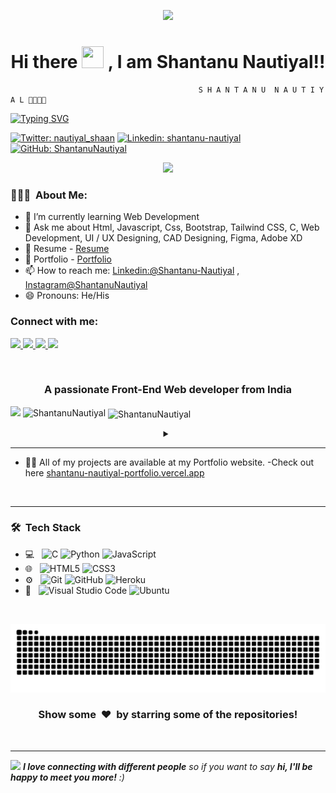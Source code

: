 <p align="center">
  <img src="https://github.com/thompsonemerson/thompsonemerson/raw/master/cover-thompson.png" />
</p>

<h1 align="center">Hi there <img src="https://media.giphy.com/media/hvRJCLFzcasrR4ia7z/giphy.gif" width="35px" height="35px"> , I am Shantanu Nautiyal!!</h1>

                                              S H A N T A N U  N A U T I Y A L 👨🏻‍💻✨
                                
[![Typing SVG](https://readme-typing-svg.demolab.com?font=Fira+Code&pause=1000&center=true&width=435&lines=Web+Developer;Ui+%2F+UX+Designer;CAD+Designer)](https://git.io/typing-svg)


[![Twitter: nautiyal_shaan](https://img.shields.io/twitter/follow/nautiyal_shaan?style=social)](https://twitter.com/nautiyal_shaan)
[![Linkedin: shantanu-nautiyal](https://img.shields.io/badge/-shantanunautiyal-blue?style=flat-square&logo=Linkedin&logoColor=white&link=https://www.linkedin.com/in/shantanu-nautiyal/)](https://www.linkedin.com/in/shantanu-nautiyal/)
[![GitHub: ShantanuNautiyal](https://img.shields.io/github/followers/ShantanuNautiyal?label=follow&style=social)](https://github.com/ShantanuNautiyal/)

<p align="center">
  <img src="https://user-images.githubusercontent.com/73097560/115834477-dbab4500-a447-11eb-908a-139a6edaec5c.gif" />
</p>

<h3> 👨🏻‍💻 &nbsp;About Me: </h3>

- 🌱 I’m currently learning Web Development
- 💬 Ask me about Html, Javascript, Css, Bootstrap, Tailwind CSS, C, Web Development, UI / UX Designing, CAD Designing, Figma, Adobe XD
- 📃 Resume - [Resume](https://drive.google.com/drive/folders/1OwC5M27fsk72OzUIzXEc5ij6_b0xYhxR/)
- 💼 Portfolio - [Portfolio](https://shantanu-nautiyal-portfolio.vercel.app/)
- 📫 How to reach me: [Linkedin:@Shantanu-Nautiyal](https://www.linkedin.com/in/Shantanu-nautiyal) , [Instagram@ShantanuNautiyal](https://www.instagram.com/shantanu.nautiyal)
- 😄 Pronouns: He/His

<h3 align="left">Connect with me:</h3>
<p align="left">
  <a href="https://www.linkedin.com/in/shantanu-nautiyal/">
    <img src="https://img.shields.io/badge/LinkedIn-%230077B5.svg?&style=flat-square&logo=linkedin&logoColor=white">
  </a>
  
  <a href="https://github.com/ShantanuNautiyal">
    <img src="https://img.shields.io/badge/Github-%230A0A0A.svg?&style=flat-square&logo=Github&logoColor=white">  
  </a>
 
  <a href="https://www.instagram.com/shantanu.nautiyal">
    <img src="https://img.shields.io/badge/Instagram-%23E4405F.svg?&style=flat-square&logo=instagram&logoColor=white">
  </a>

  <a href="https://twitter.com/nautiyal_shaan">
    <img src="https://img.shields.io/badge/twitter-%230077D4.svg?&style=flat-square&logo=twitter&logoColor=white">
  </a>
<p/>
<br/>

<h3 align="center">A passionate Front-End Web developer from India</h3>


<p>
  <img width="49%" src="https://github-readme-stats.vercel.app/api?username=ShantanuNautiyal&&show_icons=true&title_color=ffffff&icon_color=bb2acf&text_color=daf7dc&bg_color=151515">
  <img width="49%"   src="https://github-readme-streak-stats.herokuapp.com/?user=ShantanuNautiyal&theme=nightowl&hide_border=true&fire=DD2727" alt="ShantanuNautiyal" />
  <img width="40%" align="center"  src="https://github-readme-stats.vercel.app/api/top-langs?username=ShantanuNautiyal&color=0e75b6&style=flat&theme=nightowl&hide_border=true" alt="ShantanuNautiyal" />
</p>

<details> <summary align="center"> </samp></summary><b>Note:</b> Most Used languages is only a metric of the languages my public code consists of and doesn't reflect experience or skill level.</details>

---


- 👨‍💻 All of my projects are available at my Portfolio website.
-Check out here  [shantanu-nautiyal-portfolio.vercel.app](https://shantanu-nautiyal-portfolio.vercel.app/index.html)
<br/>

---

<h3> 🛠 &nbsp;Tech Stack</h3>

- 💻 &nbsp;
  ![C](https://img.shields.io/badge/-C-000000?style=for-the-badge&logo=C)
  ![Python](https://img.shields.io/badge/-Pyhton-000000?style=for-the-badge&logo=Python)
  ![JavaScript](https://img.shields.io/badge/-JavaScript-000000?style=for-the-badge&logo=javascript)
- 🌐 &nbsp;
  ![HTML5](https://img.shields.io/badge/-HTML5-000000?style=for-the-badge&logo=HTML5) 
  ![CSS3](https://img.shields.io/badge/-CSS3-000000?style=for-the-badge&logo=CSS3)
- ⚙️ &nbsp;
  ![Git](https://img.shields.io/badge/-Git-000000?style=for-the-badge&logo=Git)
  ![GitHub](https://img.shields.io/badge/-GitHub-000000?style=for-the-badge&logo=GitHub)
  ![Heroku](https://img.shields.io/badge/-Heroku-000000?style=for-the-badge&logo=Heroku)
- 🔧 &nbsp;
  ![Visual Studio Code](https://img.shields.io/badge/-VisualStudioCode-000000?style=for-the-badge&logo=VisualStudioCode)
  ![Ubuntu](https://img.shields.io/badge/-Ubuntu-000000?style=for-the-badge&logo=Ubuntu)
<br/>


<p align="center">
  <img src="https://raw.githubusercontent.com/platane/snk/output/github-contribution-grid-snake.svg" alt="snake"></center>
</p>

<div align="center">
    <h3 align="center">Show some &nbsp;❤️&nbsp; by starring some of the repositories!</h3>
</div>
<br/>

---

<img src="https://media.giphy.com/media/LnQjpWaON8nhr21vNW/giphy.gif" width="60"> <em><b>I love connecting with different people</b> so if you want to say <b>hi, I'll be happy to meet you more!</b> :)</em>
